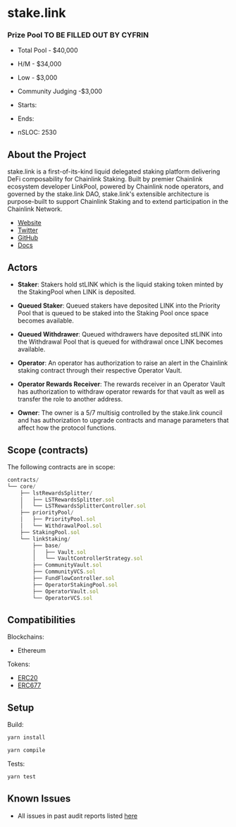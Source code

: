 # stake.link

### Prize Pool TO BE FILLED OUT BY CYFRIN

- Total Pool - $40,000
- H/M - $34,000
- Low - $3,000
- Community Judging -$3,000

- Starts:
- Ends:

- nSLOC: 2530

[//]: # (contest-details-open)

## About the Project

stake.link is a first-of-its-kind liquid delegated staking platform delivering DeFi composability for Chainlink Staking. Built by premier Chainlink ecosystem developer LinkPool, powered by Chainlink node operators, and governed by the stake.link DAO, stake.link's extensible architecture is purpose-built to support Chainlink Staking and to extend participation in the Chainlink Network.

- [Website](https://stake.link/)
- [Twitter](https://x.com/stakedotlink)
- [GitHub](https://github.com/stakedotlink/contracts)
- [Docs](https://docs.stake.link/)

## Actors

- **Staker**: Stakers hold stLINK which is the liquid staking token minted by the StakingPool when LINK is deposited.

- **Queued Staker**: Queued stakers have deposited LINK into the Priority Pool that is queued to be staked into the
  Staking Pool once space becomes available.

- **Queued Withdrawer**: Queued withdrawers have deposited stLINK into the Withdrawal Pool that is queued for withdrawal once LINK becomes available.

- **Operator**: An operator has authorization to raise an alert in the Chainlink staking contract through their
  respective Operator Vault.

- **Operator Rewards Receiver**: The rewards receiver in an Operator Vault has authorization to withdraw operator rewards for that vault as well as transfer the role to another address.

- **Owner**: The owner is a 5/7 multisig controlled by the stake.link council and has authorization to upgrade
  contracts and manage parameters that affect how the protocol functions.

[//]: # (contest-details-close)

[//]: # (scope-open)

## Scope (contracts)

The following contracts are in scope:

```js
contracts/
└── core/
    ├── lstRewardsSplitter/
    │   ├── LSTRewardsSplitter.sol
    │   └── LSTRewardsSplitterController.sol
    ├── priorityPool/
    │   ├── PriorityPool.sol
    │   └── WithdrawalPool.sol
    ├── StakingPool.sol
    └── linkStaking/
        ├── base/
        │   ├── Vault.sol
        │   └── VaultControllerStrategy.sol
        ├── CommunityVault.sol
        ├── CommunityVCS.sol
        ├── FundFlowController.sol
        ├── OperatorStakingPool.sol
        ├── OperatorVault.sol
        └── OperatorVCS.sol
```

## Compatibilities

Blockchains:
- Ethereum

Tokens:
- [ERC20](https://ethereum.org/en/developers/docs/standards/tokens/erc-20/) 
- [ERC677](https://github.com/ethereum/EIPs/issues/677)

[//]: # (scope-close)

[//]: # (getting-started-open)

## Setup

Build:

```bash
yarn install

yarn compile
```

Tests:

```bash
yarn test
```

[//]: # (getting-started-close)

[//]: # (known-issues-open)

## Known Issues

- All issues in past audit reports listed [here](https://github.com/stakedotlink/contracts/tree/native-link-withdrawals/audits)

  [//]: # (known-issues-close)
